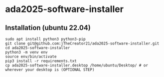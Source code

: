 # ada2025-software-installer
## Installation (ubuntu 22.04)

    sudo apt install python3 python3-pip
    git clone git@github.com:jTheCreator21/ada2025-software-installer.git
    cd ada2025-software-installer
    python3 -m venv env
    source env/bin/activate
    pip3 install -r requirements.txt
    cp ada2025-software-installer.desktop /home/ubuntu/Desktop/ # or wherever your desktop is (OPTIONAL STEP)
